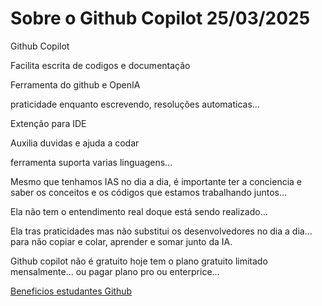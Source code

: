 # Sobre o Github Copilot 25/03/2025

Github Copilot

Facilita escrita de codigos e documentação

Ferramenta do github e OpenIA

praticidade enquanto escrevendo, resoluções automaticas...

Extenção para IDE

Auxilia duvidas e ajuda a codar

ferramenta suporta varias linguagens...

Mesmo que tenhamos IAS no dia a dia, é importante ter a conciencia e saber os conceitos e os códigos que estamos trabalhando juntos...

Ela não tem o entendimento real doque está sendo realizado...

Ela tras praticidades mas não substitui os desenvolvedores no dia a dia... para não copiar e colar, aprender e somar junto da IA.

Github copilot não é gratuito
hoje tem o plano gratuito limitado mensalmente...
ou pagar plano pro ou enterprice...

[Beneficios estudantes Github](education.github.com)

